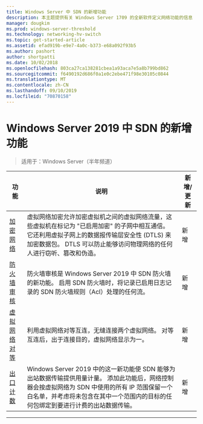 ```yaml
---
title: Windows Server 中 SDN 的新增功能
description: 本主题提供有关 Windows Server 1709 的全新软件定义网络功能的信息
manager: dougkim
ms.prod: windows-server-threshold
ms.technology: networking-hv-switch
ms.topic: get-started-article
ms.assetid: efad919b-e9e7-4a0c-b373-e68a092f93b5
ms.author: pashort
author: shortpatti
ms.date: 10/02/2018
ms.openlocfilehash: 803ca27ca138281cbea1a93aca7e5a8b799bd862
ms.sourcegitcommit: f6490192d686f0a1e0c2ebe471f98e30105c0844
ms.translationtype: MT
ms.contentlocale: zh-CN
ms.lasthandoff: 09/10/2019
ms.locfileid: "70870158"
---
```

# <a name="whats-new-in-sdn-for-windows-server-2019"></a>Windows Server 2019 中 SDN 的新增功能

>适用于：Windows Server（半年频道）


|                         **功能**                          |                                                                                                                                                                                         **说明**                                                                                                                                                                                         | **新增/更新** |
|--------------------------------------------------------------|-------------------------------------------------------------------------------------------------------------------------------------------------------------------------------------------------------------------------------------------------------------------------------------------------------------------------------------------------------------------------------------------------|-----------------|
| [加密网络](vnet-encryption/sdn-vnet-encryption.md) | 虚拟网络加密允许加密虚拟机之间的虚拟网络流量，这些虚拟机在标记为 "已启用加密" 的子网中相互通信。 它还利用虚拟子网上的数据报传输层安全性 (DTLS) 来加密数据包。 DTLS 可以防止能够访问物理网络的任何人进行窃听、篡改和伪造。 |       新增       |
|    [防火墙审核](security/sdn-firewall-auditing.md)    |                                                                                            防火墙审核是 Windows Server 2019 中 SDN 防火墙的新功能。 启用 SDN 防火墙时，将记录已启用日志记录的 SDN 防火墙规则（Acl）处理的任何流。                                                                                            |       新增       |
| [虚拟网络对等](vnet-peering/sdn-vnet-peering.md)  |                                                                                                                      利用虚拟网络对等互连，无缝连接两个虚拟网络。 对等互连后，出于连接目的，虚拟网络显示为一。                                                                                                                      |       新增       |
|           [出口计数](manage/sdn-egress.md)            |                  Windows Server 2019 中的这一新功能使 SDN 能够为出站数据传输提供用量计量。 添加此功能后，网络控制器会按虚拟网络为 SDN 中使用的所有 IP 范围保留一个白名单，并考虑将未包含在其中一个范围内的目标的任何包绑定到要进行计费的出站数据传输。                   |       新增       |

---



